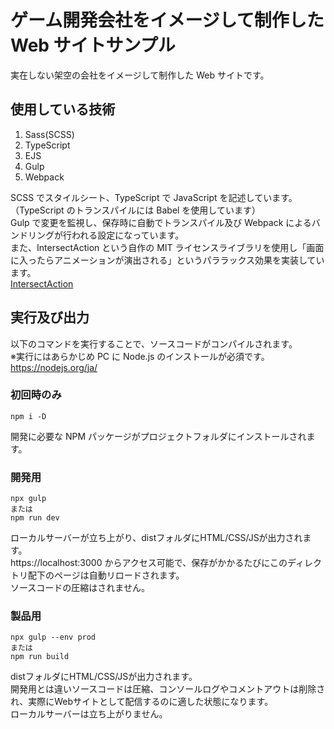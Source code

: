 # ゲーム開発会社をイメージして制作した Web サイトサンプル
実在しない架空の会社をイメージして制作した Web サイトです。
## 使用している技術
1. Sass(SCSS)
1. TypeScript
1. EJS
1. Gulp  
1. Webpack

SCSS でスタイルシート、TypeScript で JavaScript を記述しています。  
（TypeScript のトランスパイルには Babel を使用しています）  
Gulp で変更を監視し、保存時に自動でトランスパイル及び Webpack によるバンドリングが行われる設定になっています。  
また、IntersectAction という自作の MIT ライセンスライブラリを使用し「画面に入ったらアニメーションが演出される」というパララックス効果を実装しています。  
[IntersectAction](https://github.com/rimanem18/intersectAction)

## 実行及び出力
以下のコマンドを実行することで、ソースコードがコンパイルされます。  
※実行にはあらかじめ PC に Node.js のインストールが必須です。  
https://nodejs.org/ja/
### 初回時のみ
```言語:ターミナル
npm i -D
```
開発に必要な NPM パッケージがプロジェクトフォルダにインストールされます。  
### 開発用
```言語:ターミナル
npx gulp
または
npm run dev
```
ローカルサーバーが立ち上がり、distフォルダにHTML/CSS/JSが出力されます。  
https://localhost:3000 からアクセス可能で、保存がかかるたびにこのディレクトリ配下のページは自動リロードされます。  
ソースコードの圧縮はされません。  
### 製品用
```言語:ターミナル
npx gulp --env prod
または
npm run build
```
distフォルダにHTML/CSS/JSが出力されます。  
開発用とは違いソースコードは圧縮、コンソールログやコメントアウトは削除され、実際にWebサイトとして配信するのに適した状態になります。  
ローカルサーバーは立ち上がりません。